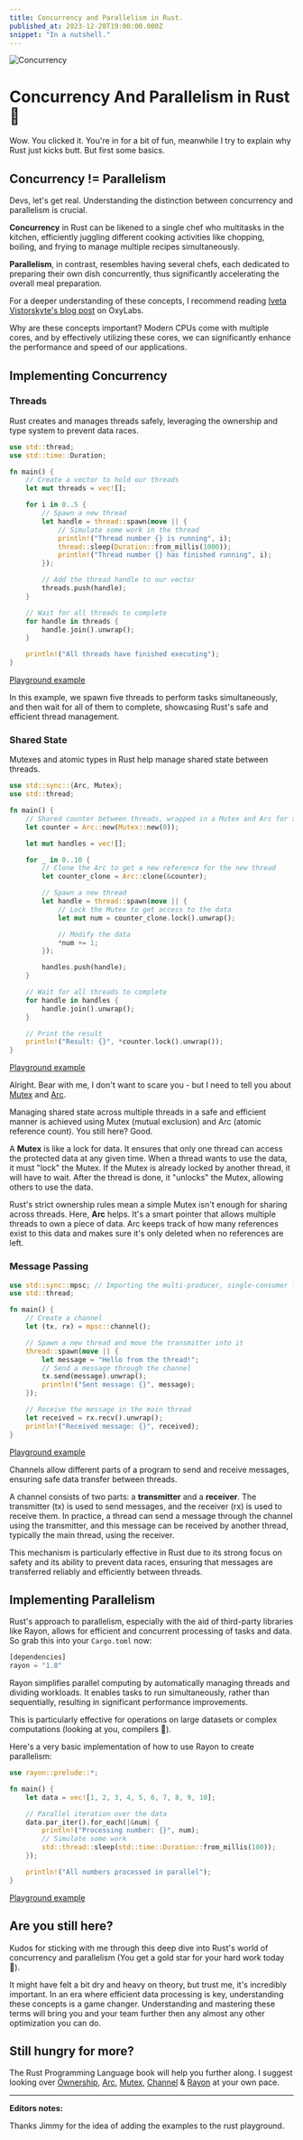 ```yaml
---
title: Concurrency and Parallelism in Rust.
published_at: 2023-12-28T19:00:00.000Z
snippet: "In a nutshell."
---
```


![Concurrency](../blog-images/concurrency.webp)

# Concurrency And Parallelism in Rust 🦀
Wow. You clicked it. You're in for a bit of fun, meanwhile I try to explain why Rust just kicks butt. But first some basics. 

## Concurrency != Parallelism
Devs, let's get real. Understanding the distinction between concurrency and parallelism is crucial. 

**Concurrency** in Rust can be likened to a single chef who multitasks in the kitchen, efficiently juggling different cooking activities like chopping, boiling, and frying to manage multiple recipes simultaneously. 

**Parallelism**, in contrast, resembles having several chefs, each dedicated to preparing their own dish concurrently, thus significantly accelerating the overall meal preparation.

For a deeper understanding of these concepts, I recommend reading [Iveta Vistorskyte's blog post](https://oxylabs.io/blog/concurrency-vs-parallelism) on OxyLabs.

Why are these concepts important? Modern CPUs come with multiple cores, and by effectively utilizing these cores, we can significantly enhance the performance and speed of our applications. 


## Implementing Concurrency
### Threads
Rust creates and manages threads safely, leveraging the ownership and type system to prevent data races.

```rust
use std::thread;
use std::time::Duration;

fn main() {
    // Create a vector to hold our threads
    let mut threads = vec![];

    for i in 0..5 {
        // Spawn a new thread
        let handle = thread::spawn(move || {
            // Simulate some work in the thread
            println!("Thread number {} is running", i);
            thread::sleep(Duration::from_millis(1000));
            println!("Thread number {} has finished running", i);
        });

        // Add the thread handle to our vector
        threads.push(handle);
    }

    // Wait for all threads to complete
    for handle in threads {
        handle.join().unwrap();
    }

    println!("All threads have finished executing");
}
 ```
[Playground example](https://play.rust-lang.org/?version=stable&mode=debug&edition=2021&gist=20c3656cece53801732b6d3756a14c13)

In this example, we spawn five threads to perform tasks simultaneously, and then wait for all of them to complete, showcasing Rust's safe and efficient thread management.
### Shared State
Mutexes and atomic types in Rust help manage shared state between threads.

```rust
use std::sync::{Arc, Mutex};
use std::thread;

fn main() {
    // Shared counter between threads, wrapped in a Mutex and Arc for safe concurrent access
    let counter = Arc::new(Mutex::new(0));

    let mut handles = vec![];

    for _ in 0..10 {
        // Clone the Arc to get a new reference for the new thread
        let counter_clone = Arc::clone(&counter);

        // Spawn a new thread
        let handle = thread::spawn(move || {
            // Lock the Mutex to get access to the data
            let mut num = counter_clone.lock().unwrap();

            // Modify the data
            *num += 1;
        });

        handles.push(handle);
    }

    // Wait for all threads to complete
    for handle in handles {
        handle.join().unwrap();
    }

    // Print the result
    println!("Result: {}", *counter.lock().unwrap());
}
```
[Playground example](https://play.rust-lang.org/?version=stable&mode=debug&edition=2021&gist=f1c4e03af72a302c2463e8a66deac66c)

Alright. Bear with me, I don't want to scare you - but I need to tell you about [Mutex](https://doc.rust-lang.org/std/sync/struct.Mutex.html) and [Arc](https://doc.rust-lang.org/std/sync/struct.Arc.html).

Managing shared state across multiple threads in a safe and efficient manner is achieved using Mutex (mutual exclusion) and Arc (atomic reference count). You still here? Good. 

A **Mutex** is like a lock for data. It ensures that only one thread can access the protected data at any given time. When a thread wants to use the data, it must "lock" the Mutex. If the Mutex is already locked by another thread, it will have to wait. After the thread is done, it "unlocks" the Mutex, allowing others to use the data.

Rust's strict ownership rules mean a simple Mutex isn't enough for sharing across threads. Here, **Arc** helps. It's a smart pointer that allows multiple threads to own a piece of data. Arc keeps track of how many references exist to this data and makes sure it's only deleted when no references are left.


### Message Passing
```rust
use std::sync::mpsc; // Importing the multi-producer, single-consumer library
use std::thread;

fn main() {
    // Create a channel
    let (tx, rx) = mpsc::channel();

    // Spawn a new thread and move the transmitter into it
    thread::spawn(move || {
        let message = "Hello from the thread!";
        // Send a message through the channel
        tx.send(message).unwrap();
        println!("Sent message: {}", message);
    });

    // Receive the message in the main thread
    let received = rx.recv().unwrap();
    println!("Received message: {}", received);
}
```
[Playground example](https://play.rust-lang.org/?version=stable&mode=debug&edition=2021&gist=63476732a84ee6c9f96ceba666ce4fd7)

Channels allow different parts of a program to send and receive messages, ensuring safe data transfer between threads. 

A channel consists of two parts: a **transmitter** and a **receiver**. The transmitter (tx) is used to send messages, and the receiver (rx) is used to receive them. In practice, a thread can send a message through the channel using the transmitter, and this message can be received by another thread, typically the main thread, using the receiver. 

This mechanism is particularly effective in Rust due to its strong focus on safety and its ability to prevent data races, ensuring that messages are transferred reliably and efficiently between threads.

## Implementing Parallelism
Rust's approach to parallelism, especially with the aid of third-party libraries like Rayon, allows for efficient and concurrent processing of tasks and data. So grab this into your `Cargo.toml` now:

```rust
[dependencies]
rayon = "1.8"
```

Rayon simplifies parallel computing by automatically managing threads and dividing workloads. It enables tasks to run simultaneously, rather than sequentially, resulting in significant performance improvements. 

This is particularly effective for operations on large datasets or complex computations (looking at you, compilers 👀).

Here's a very basic implementation of how to use Rayon to create parallelism:

```rust
use rayon::prelude::*;

fn main() {
    let data = vec![1, 2, 3, 4, 5, 6, 7, 8, 9, 10];

    // Parallel iteration over the data
    data.par_iter().for_each(|&num| {
        println!("Processing number: {}", num);
        // Simulate some work
        std::thread::sleep(std::time::Duration::from_millis(100));
    });

    println!("All numbers processed in parallel");
}
```
[Playground example](https://play.rust-lang.org/?version=stable&mode=debug&edition=2021&gist=49f2d3b2c90fecde23d94ab5e249fb90)
## Are you still here?
Kudos for sticking with me through this deep dive into Rust's world of concurrency and parallelism (You get a gold star for your hard work today 🌟). 


It might have felt a bit dry and heavy on theory, but trust me, it's incredibly important. In an era where efficient data processing is key, understanding these concepts is a game changer. 
Understanding and mastering these terms will bring you and your team further then any almost any other optimization you can do.

## Still hungry for more?
The Rust Programming Language book will help you further along. I suggest looking over [Ownership](https://doc.rust-lang.org/book/ch04-01-what-is-ownership.html), [Arc](https://doc.rust-lang.org/std/sync/struct.Arc.html), [Mutex](https://doc.rust-lang.org/std/sync/struct.Mutex.html), [Channel](https://doc.rust-lang.org/std/sync/mpsc/fn.channel.html) & [Rayon](https://docs.rs/rayon/latest/rayon/) at your own pace.




_____
**Editors notes:** 

Thanks Jimmy for the idea of adding the examples to the rust playground. 